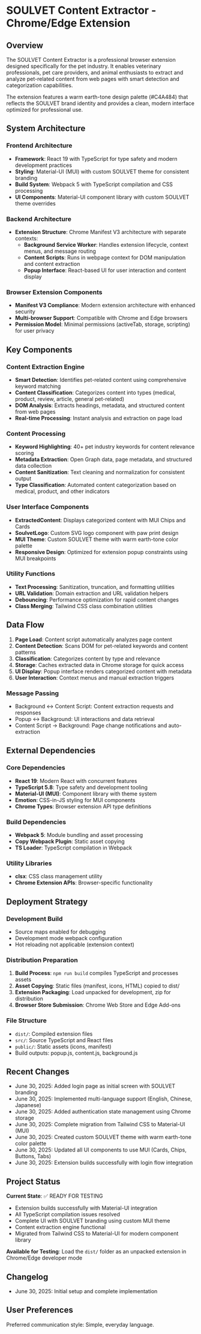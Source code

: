 # SOULVET Content Extractor - Chrome/Edge Extension

## Overview

The SOULVET Content Extractor is a professional browser extension designed specifically for the pet industry. It enables veterinary professionals, pet care providers, and animal enthusiasts to extract and analyze pet-related content from web pages with smart detection and categorization capabilities.

The extension features a warm earth-tone design palette (#C4A484) that reflects the SOULVET brand identity and provides a clean, modern interface optimized for professional use.

## System Architecture

### Frontend Architecture
- **Framework**: React 19 with TypeScript for type safety and modern development practices
- **Styling**: Material-UI (MUI) with custom SOULVET theme for consistent branding
- **Build System**: Webpack 5 with TypeScript compilation and CSS processing
- **UI Components**: Material-UI component library with custom SOULVET theme overrides

### Backend Architecture
- **Extension Structure**: Chrome Manifest V3 architecture with separate contexts:
  - **Background Service Worker**: Handles extension lifecycle, context menus, and message routing
  - **Content Scripts**: Runs in webpage context for DOM manipulation and content extraction
  - **Popup Interface**: React-based UI for user interaction and content display

### Browser Extension Components
- **Manifest V3 Compliance**: Modern extension architecture with enhanced security
- **Multi-browser Support**: Compatible with Chrome and Edge browsers
- **Permission Model**: Minimal permissions (activeTab, storage, scripting) for user privacy

## Key Components

### Content Extraction Engine
- **Smart Detection**: Identifies pet-related content using comprehensive keyword matching
- **Content Classification**: Categorizes content into types (medical, product, review, article, general pet-related)
- **DOM Analysis**: Extracts headings, metadata, and structured content from web pages
- **Real-time Processing**: Instant analysis and extraction on page load

### Content Processing
- **Keyword Highlighting**: 40+ pet industry keywords for content relevance scoring
- **Metadata Extraction**: Open Graph data, page metadata, and structured data collection
- **Content Sanitization**: Text cleaning and normalization for consistent output
- **Type Classification**: Automated content categorization based on medical, product, and other indicators

### User Interface Components
- **ExtractedContent**: Displays categorized content with MUI Chips and Cards
- **SoulvetLogo**: Custom SVG logo component with paw print design
- **MUI Theme**: Custom SOULVET theme with warm earth-tone color palette
- **Responsive Design**: Optimized for extension popup constraints using MUI breakpoints

### Utility Functions
- **Text Processing**: Sanitization, truncation, and formatting utilities
- **URL Validation**: Domain extraction and URL validation helpers
- **Debouncing**: Performance optimization for rapid content changes
- **Class Merging**: Tailwind CSS class combination utilities

## Data Flow

1. **Page Load**: Content script automatically analyzes page content
2. **Content Detection**: Scans DOM for pet-related keywords and content patterns
3. **Classification**: Categorizes content by type and relevance
4. **Storage**: Caches extracted data in Chrome storage for quick access
5. **UI Display**: Popup interface renders categorized content with metadata
6. **User Interaction**: Context menus and manual extraction triggers

### Message Passing
- Background ↔ Content Script: Content extraction requests and responses
- Popup ↔ Background: UI interactions and data retrieval
- Content Script → Background: Page change notifications and auto-extraction

## External Dependencies

### Core Dependencies
- **React 19**: Modern React with concurrent features
- **TypeScript 5.8**: Type safety and development tooling
- **Material-UI (MUI)**: Component library with theme system
- **Emotion**: CSS-in-JS styling for MUI components
- **Chrome Types**: Browser extension API type definitions

### Build Dependencies
- **Webpack 5**: Module bundling and asset processing
- **Copy Webpack Plugin**: Static asset copying
- **TS Loader**: TypeScript compilation in Webpack

### Utility Libraries
- **clsx**: CSS class management utility
- **Chrome Extension APIs**: Browser-specific functionality

## Deployment Strategy

### Development Build
- Source maps enabled for debugging
- Development mode webpack configuration
- Hot reloading not applicable (extension context)

### Distribution Preparation
1. **Build Process**: `npm run build` compiles TypeScript and processes assets
2. **Asset Copying**: Static files (manifest, icons, HTML) copied to dist/
3. **Extension Packaging**: Load unpacked for development, zip for distribution
4. **Browser Store Submission**: Chrome Web Store and Edge Add-ons

### File Structure
- `dist/`: Compiled extension files
- `src/`: Source TypeScript and React files
- `public/`: Static assets (icons, manifest)
- Build outputs: popup.js, content.js, background.js

## Recent Changes
- June 30, 2025: Added login page as initial screen with SOULVET branding
- June 30, 2025: Implemented multi-language support (English, Chinese, Japanese)
- June 30, 2025: Added authentication state management using Chrome storage
- June 30, 2025: Complete migration from Tailwind CSS to Material-UI (MUI)
- June 30, 2025: Created custom SOULVET theme with warm earth-tone color palette
- June 30, 2025: Updated all UI components to use MUI (Cards, Chips, Buttons, Tabs)
- June 30, 2025: Extension builds successfully with login flow integration

## Project Status

**Current State**: ✅ READY FOR TESTING
- Extension builds successfully with Material-UI integration
- All TypeScript compilation issues resolved
- Complete UI with SOULVET branding using custom MUI theme
- Content extraction engine functional
- Migrated from Tailwind CSS to Material-UI for modern component library

**Available for Testing**: Load the `dist/` folder as an unpacked extension in Chrome/Edge developer mode

## Changelog
- June 30, 2025: Initial setup and complete implementation

## User Preferences

Preferred communication style: Simple, everyday language.